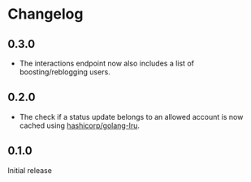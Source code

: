 # Changelog

## 0.3.0

- The interactions endpoint now also includes a list of boosting/reblogging
  users.

## 0.2.0

- The check if a status update belongs to an allowed account is now cached
  using [hashicorp/golang-lru](https://github.com/hashicorp/golang-lru).

## 0.1.0

Initial release

